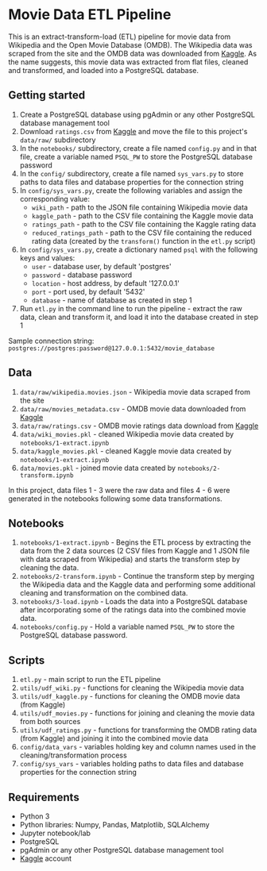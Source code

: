 # Movie Data ETL Pipeline

This is an extract-transform-load (ETL) pipeline for movie data from Wikipedia and the Open Movie Database (OMDB). The Wikipedia data was scraped from the site and the OMDB data was downloaded from [Kaggle](https://www.kaggle.com/rounakbanik/the-movies-dataset). As the name suggests, this movie data was extracted from flat files, cleaned and transformed, and loaded into a PostgreSQL database.

## Getting started

1. Create a PostgreSQL database using pgAdmin or any other PostgreSQL database management tool
2. Download `ratings.csv` from [Kaggle](https://www.kaggle.com/rounakbanik/the-movies-dataset) and move the file to this project's `data/raw/` subdirectory
3. In the `notebooks/` subdirectory, create a file named `config.py` and in that file, create a variable named `PSQL_PW` to store the PostgreSQL database password
4. In the `config/` subdirectory, create a file named `sys_vars.py` to store paths to data files and database properties for the connection string
5. In `config/sys_vars.py`, create the following variables and assign the corresponding value:
    - `wiki_path` - path to the JSON file containing Wikipedia movie data
    - `kaggle_path` - path to the CSV file containing the Kaggle movie data
    - `ratings_path` - path to the CSV file containing the Kaggle rating data
    - `reduced_ratings_path` - path to the CSV file containing the reduced rating data (created by the `transform()` function in the `etl.py` script)
6. In `config/sys_vars.py`, create a dictionary named `psql` with the following keys and values:
    - `user` - database user, by default 'postgres'
    - `password` - database password
    - `location` - host address, by default '127.0.0.1'
    - `port` - port used, by default '5432'
    - `database` - name of database as created in step 1
7. Run `etl.py` in the command line to run the pipeline - extract the raw data, clean and transform it, and load it into the database created in step 1

Sample connection string: `postgres://postgres:password@127.0.0.1:5432/movie_database`

## Data

1. `data/raw/wikipedia.movies.json` - Wikipedia movie data scraped from the site
2. `data/raw/movies_metadata.csv` - OMDB movie data downloaded from [Kaggle](https://www.kaggle.com/rounakbanik/the-movies-dataset)
3. `data/raw/ratings.csv` - OMDB movie ratings data download from [Kaggle](https://www.kaggle.com/rounakbanik/the-movies-dataset)
4. `data/wiki_movies.pkl` - cleaned Wikipedia movie data created by `notebooks/1-extract.ipynb`
5. `data/kaggle_movies.pkl` - cleaned Kaggle movie data created by `notebooks/1-extract.ipynb`
6. `data/movies.pkl` - joined movie data created by `notebooks/2-transform.ipynb`

In this project, data files 1 - 3 were the raw data and files 4 - 6 were generated in the notebooks following some data transformations.

## Notebooks

1. `notebooks/1-extract.ipynb` - Begins the ETL process by extracting the data from the 2 data sources (2 CSV files from Kaggle and 1 JSON file with data scraped from Wikipedia) and starts the transform step by cleaning the data.
2. `notebooks/2-transform.ipynb` - Continue the transform step by merging the Wikipedia data and the Kaggle data and performing some additional cleaning and transformation on the combined data.
3. `notebooks/3-load.ipynb` - Loads the data into a PostgreSQL database after incorporating some of the ratings data into the combined movie data.
4. `notebooks/config.py` - Hold a variable named `PSQL_PW` to store the PostgreSQL database password.

## Scripts

1. `etl.py` - main script to run the ETL pipeline
2. `utils/udf_wiki.py` - functions for cleaning the Wikipedia movie data
3. `utils/udf_kaggle.py` - functions for cleaning the OMDB movie data (from Kaggle)
4. `utils/udf_movies.py` - functions for joining and cleaning the movie data from both sources
5. `utils/udf_ratings.py` - functions for transforming the OMDB rating data (from Kaggle) and joining it into the combined movie data
6. `config/data_vars` - variables holding key and column names used in the cleaning/transformation process
7. `config/sys_vars` - variables holding paths to data files and database properties for the connection string

## Requirements
- Python 3
- Python libraries: Numpy, Pandas, Matplotlib, SQLAlchemy
- Jupyter notebook/lab
- PostgreSQL
- pgAdmin or any other PostgreSQL database management tool
- [Kaggle](https://www.kaggle.com) account